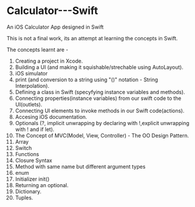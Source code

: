 # Calculator---Swift
An iOS Calculator App designed in Swift 

This is not a final work, its an attempt at learning the concepts in Swift.

The concepts learnt are - 

  1. Creating a project in Xcode.
  2. Building a UI (and making it squishable/strechable using AutoLayout).
  3. iOS simulator
  4. print (and conversion to a string using "\()" notation - String Interpolation).
  5. Defining a class in Swift (specyfying instance variables and methods).
  6. Connecting properties(instance variables) from our swift code to the UI(outlets).
  7. Connecting UI elements to invoke methods in our Swift code(actions).
  8. Accesing iOS documentation.
  9. Optionals (?, implicit unwrapping by declaring with !,explicit unwrapping with ! and if let).
  10. The Concept of MVC(Model, View, Controller) - The OO Design Pattern.
  11. Array
  12. Switch
  13. Functions
  14. Closure Syntax
  15. Method with same name but different argument types
  16. enum
  17. Initializer init() 
  18. Returning an optional.
  19. Dictionary.
  20. Tuples.
  
  
